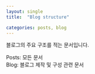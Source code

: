 ```yaml
---
layout: single
title:  "Blog structure"

categories: posts, blog
---
```


블로그의 주요 구조를 적는 문서입니다.

Posts: 모든 문서  
Blog: 블로그 제작 및 구성 관련 문서
